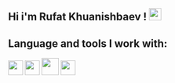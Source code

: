 ## Hi i'm Rufat Khuanishbaev ! <img src="https://media.giphy.com/media/hvRJCLFzcasrR4ia7z/giphy.gif" width="25px">
## Language and tools I work with:

<code><img src="https://brandslogos.com/wp-content/uploads/images/large/html-logo-black-and-white.png" width="30px"></code>
<code><img src="https://brandslogos.com/wp-content/uploads/images/large/css-logo-black-and-white.png" width="30px"></code>
<code><img src="https://img.icons8.com/ios_filled/12x/javascript-logo.png" width="35px"></code>
<code><img src="https://e7.pngegg.com/pngimages/18/497/png-clipart-black-and-blue-atom-icon-screenshot-react-javascript-responsive-web-design-github-angularjs-github-logo-electric-blue.png" width="30px"></code>

